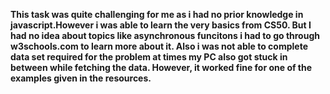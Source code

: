 **This task was quite challenging for me as i had no prior knowledge in javascript.However i was able to learn the very basics from CS50. But I had no idea about topics like asynchronous funcitons i had to go through w3schools.com to learn more about it. Also i was not able to complete data set required for the problem at times my PC also got stuck in between while fetching the data. However, it worked fine for one of the examples given in the resources.**
